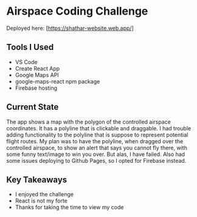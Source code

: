 # Airspace Coding Challenge
Deployed here: [https://shathar-website.web.app/]

## Tools I Used 
- VS Code
- Create React App
- Google Maps API
- google-maps-react npm package
- Firebase hosting

## Current State
The app shows a map with the polygon of the controlled airspace coordinates. It has a polyline that is clickable and draggable. I had trouble adding functionality to the polyline that is suppose to represent potential flight routes. My plan was to have the polyline, when dragged over the controlled airspace, to show an alert that says you cannot fly there, with some funny text/image to win you over. But alas, I have failed. Also had some issues deploying to Github Pages, so I opted for Firebase instead.

## Key Takeaways
- I enjoyed the challenge
- React is not my forte
- Thanks for taking the time to view my code
